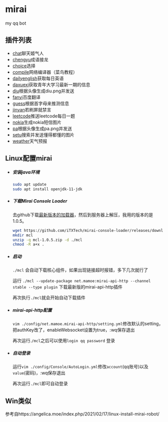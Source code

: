 # mirai

my qq bot

## 插件列表

- <a href="code/chat.py">chat</a>聊天姬气人
- <a href="code/chengyu.py">chengyu</a>成语接龙
- <a href="code/choice.py">choice</a>选择
- <a href="code/compile.py">compile</a>网络编译器（菜鸟教程）
- <a href="code/dailyenglish.py">dailyenglish</a>获取每日英语
- <a href="code/daxuexi.py">daxuexi</a>获取青年大学习最新一期的信息
- <a href="code/diu.py">diu</a>根据头像生成diu.png并发送
- <a href="code/fanyi.py">fanyi</a>百度翻译
- <a href="code/guess.py">guess</a>根据首字母来推测信息
- <a href="code/jinyan.py">jinyan</a>若刷屏就禁言
- <a href="code/lc.py">leetcode</a>推送leetcode每日一题
- <a href="code/nokia.py">nokia</a>生成nokia短信图片
- <a href="code/pa.py">pa</a>根据头像生成pa.png并发送
- <a href="code/setu.py">setu</a>搜索并发送懂得都懂的图片
- <a href="code/weather.py">weather</a>天气预报

## Linux配置mirai

- ##### 安装java环境

  ```bash
  sudo apt update
  sudo apt install openjdk-11-jdk
  ```

- ##### 下载Mirai Console Loader

  去github下载<a href='https://github.com/iTXTech/mirai-console-loader/releases'>最新版本的加载器</a>，然后到服务器上解压，我用的版本的是1.0.5。

  ```bash
  wget https://github.com/iTXTech/mirai-console-loader/releases/download/v1.0.5/mcl-1.0.5.zip
  mkdir mcl
  unzip -q mcl-1.0.5.zip -d ./mcl
  chmod -R a+x .
  ```

- ##### 启动

  `./mcl` 会自动下载核心组件，如果出现链接超时报错，多下几次就行了

  运行  `./mcl --update-package net.mamoe:mirai-api-http --channel stable --type plugin` 下载最新版的mirai-api-http插件

  再次执行`./mcl`就会开始自动下载插件

- ##### mirai-api-http配置

  `vim ./config/net.mamoe.mirai-api-http/setting.yml`修改默认的setting，把authKey改了，enableWebsocket设置为true，:wq保存退出

  再次运行.`/mcl`之后可以使用`login qq password` 登录

- ##### 自动登录

  运行`vim ./config/Console/AutoLogin.yml`修改`account`(qq账号)以及`value`(密码)，:wq保存退出

  再次运行`./mcl`即可自动登录
  
## Win类似

参考自https://angelica.moe/index.php/2021/02/17/linux-install-mirai-robot/
